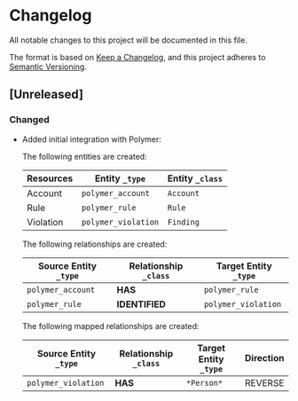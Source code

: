 # Changelog

All notable changes to this project will be documented in this file.

The format is based on [Keep a Changelog](https://keepachangelog.com/en/1.0.0/),
and this project adheres to
[Semantic Versioning](https://semver.org/spec/v2.0.0.html).

## [Unreleased]

### Changed

- Added initial integration with Polymer:

  The following entities are created:

  | Resources | Entity `_type`      | Entity `_class` |
  | --------- | ------------------- | --------------- |
  | Account   | `polymer_account`   | `Account`       |
  | Rule      | `polymer_rule`      | `Rule`          |
  | Violation | `polymer_violation` | `Finding`       |

  The following relationships are created:

  | Source Entity `_type` | Relationship `_class` | Target Entity `_type` |
  | --------------------- | --------------------- | --------------------- |
  | `polymer_account`     | **HAS**               | `polymer_rule`        |
  | `polymer_rule`        | **IDENTIFIED**        | `polymer_violation`   |

  The following mapped relationships are created:

  | Source Entity `_type` | Relationship `_class` | Target Entity `_type` | Direction |
  | --------------------- | --------------------- | --------------------- | --------- |
  | `polymer_violation`   | **HAS**               | `*Person*`            | REVERSE   |
